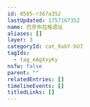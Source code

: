 ```yaml
---
id: 0585-r367a352
lastUpdated: 1757167352
name: 巴彦布拉格遗址
aliases: []
layer: 3
categoryId: cat_8abY-bU7
tagIds:
  - tag_eAgXxyKy
nsfw: false
parent: ""
relatedEntries: []
timelineEvents: []
titledLinks: []
---
```


